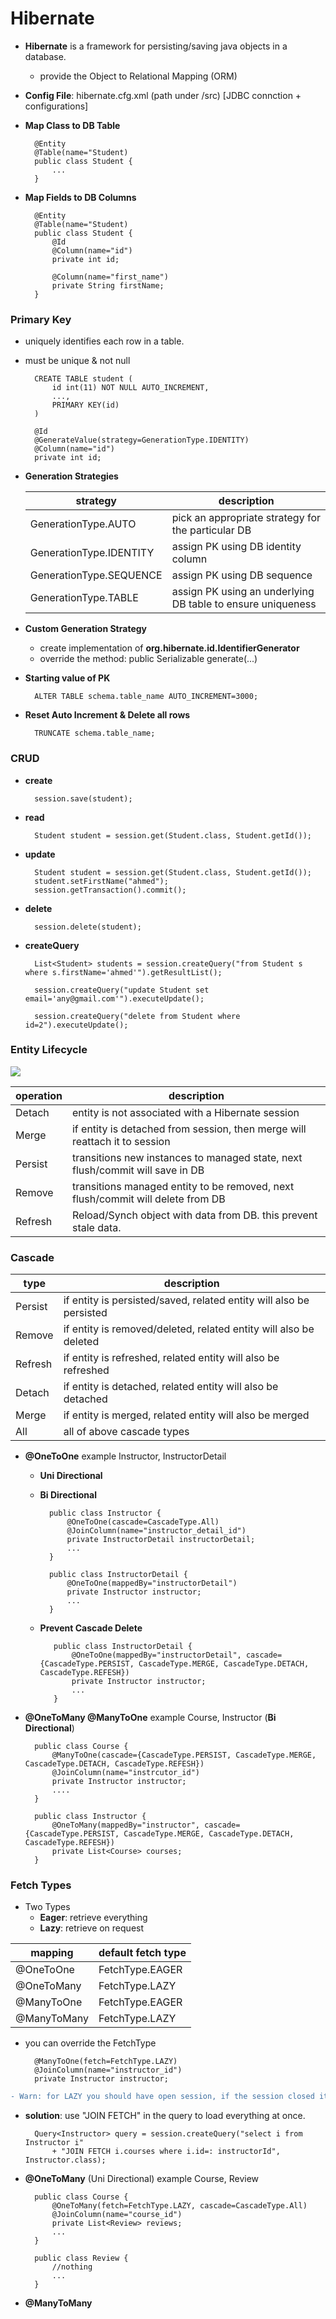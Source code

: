 # Hibernate
* **Hibernate** is a framework for persisting/saving java objects in a database.
  * provide the Object to Relational Mapping (ORM)

* **Config File**: hibernate.cfg.xml (path under /src) [JDBC connction + configurations]

* **Map Class to DB Table**

        @Entity
        @Table(name="Student)
        public class Student {
            ...
        }

* **Map Fields to DB Columns**

        @Entity
        @Table(name="Student)
        public class Student {
            @Id
            @Column(name="id")
            private int id;

            @Column(name="first_name")
            private String firstName;
        }

### Primary Key
* uniquely identifies each row in a table.
* must be unique & not null

        CREATE TABLE student (
            id int(11) NOT NULL AUTO_INCREMENT,
            ...,
            PRIMARY KEY(id)
        )

        @Id
        @GenerateValue(strategy=GenerationType.IDENTITY)
        @Column(name="id")
        private int id;

* **Generation Strategies**

    strategy                | description
    ------------------------|------------------------------------------------------------
    GenerationType.AUTO     | pick an appropriate strategy for the particular DB
    GenerationType.IDENTITY | assign PK using DB identity column
    GenerationType.SEQUENCE | assign PK using DB sequence
    GenerationType.TABLE    | assign PK using an underlying DB table to ensure uniqueness

* **Custom Generation Strategy**
    * create implementation of **org.hibernate.id.IdentifierGenerator**
    * override the method: public Serializable generate(...)
    
* **Starting value of PK**

        ALTER TABLE schema.table_name AUTO_INCREMENT=3000;

* **Reset Auto Increment & Delete all rows**

        TRUNCATE schema.table_name;

### CRUD

* **create**

        session.save(student);

* **read**

        Student student = session.get(Student.class, Student.getId());

* **update**

        Student student = session.get(Student.class, Student.getId());
        student.setFirstName("ahmed");
        session.getTransaction().commit();

* **delete**

        session.delete(student);

* **createQuery**

        List<Student> students = session.createQuery("from Student s where s.firstName='ahmed'").getResultList();

        session.createQuery("update Student set email='any@gmail.com'").executeUpdate();

        session.createQuery("delete from Student where id=2").executeUpdate();

### Entity Lifecycle
![](https://github.com/shamy1st/hibernate/blob/main/entity-lifecycle.png)

operation | description
----------|---------------------------------------------------------------------------------
Detach    | entity is not associated with a Hibernate session
Merge     | if entity is detached from session, then merge will reattach it to session
Persist   | transitions new instances to managed state, next flush/commit will save in DB
Remove    | transitions managed entity to be removed, next flush/commit will delete from DB
Refresh   | Reload/Synch object with data from DB. this prevent stale data.

### Cascade

type    | description
--------|---------------------------------------------------------------------
Persist | if entity is persisted/saved, related entity will also be persisted
Remove  | if entity is removed/deleted, related entity will also be deleted
Refresh | if entity is refreshed, related entity will also be refreshed
Detach  | if entity is detached, related entity will also be detached
Merge   | if entity is merged, related entity will also be merged
All     | all of above cascade types

* **@OneToOne** example Instructor, InstructorDetail
    * **Uni Directional**
    * **Bi Directional**
    
            public class Instructor {
                @OneToOne(cascade=CascadeType.All)
                @JoinColumn(name="instructor_detail_id")
                private InstructorDetail instructorDetail;
                ...
            }
            
            public class InstructorDetail {
                @OneToOne(mappedBy="instructorDetail")
                private Instructor instructor;
                ...
            }
    
   * **Prevent Cascade Delete**

            public class InstructorDetail {
                @OneToOne(mappedBy="instructorDetail", cascade={CascadeType.PERSIST, CascadeType.MERGE, CascadeType.DETACH, CascadeType.REFESH})
                private Instructor instructor;
                ...
            }

* **@OneToMany @ManyToOne** example Course, Instructor (**Bi Directional**)

        public class Course {
            @ManyToOne(cascade={CascadeType.PERSIST, CascadeType.MERGE, CascadeType.DETACH, CascadeType.REFESH})
            @JoinColumn(name="instrcutor_id")
            private Instructor instructor;
            ....
        }

        public class Instructor {
            @OneToMany(mappedBy="instructor", cascade={CascadeType.PERSIST, CascadeType.MERGE, CascadeType.DETACH, CascadeType.REFESH})
            private List<Course> courses;
        }

### Fetch Types

* Two Types
    * **Eager**: retrieve everything
    * **Lazy**: retrieve on request

mapping     | default fetch type
------------|-------------------
@OneToOne   | FetchType.EAGER
@OneToMany  | FetchType.LAZY
@ManyToOne  | FetchType.EAGER
@ManyToMany | FetchType.LAZY

* you can override the FetchType

        @ManyToOne(fetch=FetchType.LAZY)
        @JoinColumn(name="instructor_id")
        private Instructor instructor;

```diff
- Warn: for LAZY you should have open session, if the session closed it will throw exception.
```

* **solution**: use "JOIN FETCH" in the query to load everything at once.

        Query<Instructor> query = session.createQuery("select i from Instructor i" 
            + "JOIN FETCH i.courses where i.id=: instructorId", Instructor.class);

* **@OneToMany** (Uni Directional) example Course, Review

        public class Course {
            @OneToMany(fetch=FetchType.LAZY, cascade=CascadeType.All)
            @JoinColumn(name="course_id")
            private List<Review> reviews;
            ...
        }
        
        public class Review {
            //nothing
            ...
        }

* **@ManyToMany**

































